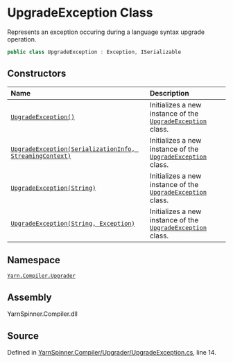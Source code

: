 <!-- This file was generated by a tool. Do not edit this file by hand. -->

# UpgradeException Class

Represents an exception occuring during a language syntax upgrade
operation.


```csharp
public class UpgradeException : Exception, ISerializable
```



## Constructors
|Name|Description|
|:---|:---|
|[`UpgradeException()`](/api/csharp/yarn.compiler.upgrader/upgradeexception._ctor.md)| Initializes a new instance of the [`UpgradeException`](/api/csharp/yarn.compiler.upgrader/upgradeexception.md) class. |
|[`UpgradeException(SerializationInfo, StreamingContext)`](/api/csharp/yarn.compiler.upgrader/upgradeexception._ctor-system.runtime.serialization.serializationinfo,system.runtime.serialization.streamingcontext-.md)| Initializes a new instance of the [`UpgradeException`](/api/csharp/yarn.compiler.upgrader/upgradeexception.md) class. |
|[`UpgradeException(String)`](/api/csharp/yarn.compiler.upgrader/upgradeexception._ctor-system.string-.md)| Initializes a new instance of the [`UpgradeException`](/api/csharp/yarn.compiler.upgrader/upgradeexception.md) class. |
|[`UpgradeException(String, Exception)`](/api/csharp/yarn.compiler.upgrader/upgradeexception._ctor-system.string,system.exception-.md)| Initializes a new instance of the [`UpgradeException`](/api/csharp/yarn.compiler.upgrader/upgradeexception.md) class. |
## Namespace
[`Yarn.Compiler.Upgrader`](/api/csharp/yarn.compiler.upgrader/README.md)

## Assembly
YarnSpinner.Compiler.dll

## Source
Defined in [YarnSpinner.Compiler/Upgrader/UpgradeException.cs](https://github.com/YarnSpinnerTool/YarnSpinner//blob/develop/YarnSpinner.Compiler/Upgrader/UpgradeException.cs#L14), line 14.
